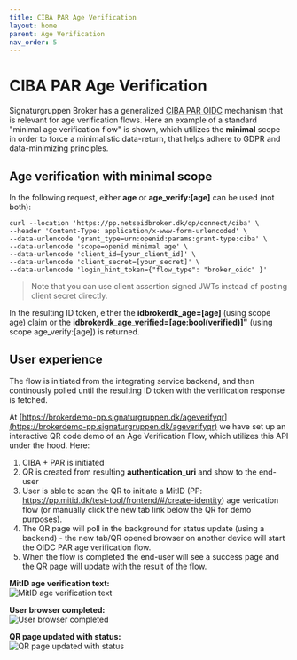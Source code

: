 ```yaml
---
title: CIBA PAR Age Verification
layout: home
parent: Age Verification
nav_order: 5
---
```


# CIBA PAR Age Verification
Signaturgruppen Broker has a generalized [CIBA PAR OIDC](https://signaturgruppen-a-s.github.io/signaturgruppen-broker-documentation/ciba-par-oidc-integration.html) mechanism that is relevant for age verification flows. 
Here an example of a standard "minimal age verification flow" is shown, which utilizes the **minimal** scope in order to force a minimalistic data-return, that helps adhere to GDPR and data-minimizing principles. 

## Age verification with minimal scope

In the following request, either **age** or **age_verify:[age]** can be used (not both):

```
curl --location 'https://pp.netseidbroker.dk/op/connect/ciba' \
--header 'Content-Type: application/x-www-form-urlencoded' \
--data-urlencode 'grant_type=urn:openid:params:grant-type:ciba' \
--data-urlencode 'scope=openid minimal age' \
--data-urlencode 'client_id=[your_client_id]' \
--data-urlencode 'client_secret=[your_secret]' \
--data-urlencode 'login_hint_token={"flow_type": "broker_oidc" }'
```

> Note that you can use client assertion signed JWTs instead of posting client secret directly.

In the resulting ID token, either the **idbrokerdk_age=[age]** (using scope age) claim or the **idbrokerdk_age_verified=[age:bool(verified)]"** (using scope age_verify:[age]) is returned.

## User experience
The flow is initiated from the integrating service backend, and then continously polled until the resulting ID token with the verification response is fetched. 

At [https://brokerdemo-pp.signaturgruppen.dk/ageverifyqr](https://brokerdemo-pp.signaturgruppen.dk/ageverifyqr) we have set up an interactive QR code demo of an Age Verification Flow, which utilizes this API under the hood. Here: 

1. CIBA + PAR is initiated
2. QR is created from resulting **authentication_uri** and show to the end-user
3. User is able to scan the QR to initiate a MitID (PP: https://pp.mitid.dk/test-tool/frontend/#/create-identity) age verication flow (or manually click the new tab link below the QR for demo purposes).
4. The QR page will poll in the background for status update (using a backend) - the new tab/QR opened browser on another device will start the OIDC PAR age verification flow.
5. When the flow is completed the end-user will see a success page and the QR page will update with the result of the flow.

**MitID age verification text:**  
![MitID age verification text](https://github.com/user-attachments/assets/8250ae01-b623-4342-a35a-8a7773119d9a)

**User browser completed:**  
![User browser completed](https://github.com/user-attachments/assets/9358bbfd-22f1-40cc-96aa-9c744006561d)

**QR page updated with status:**  
![QR page updated with status](https://github.com/user-attachments/assets/ee79314b-e719-492b-8244-9e0f68a4397f)


